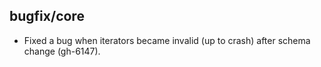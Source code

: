 ## bugfix/core

* Fixed a bug when iterators became invalid (up to crash) after schema change (gh-6147).